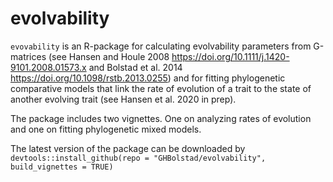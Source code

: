 # evolvability

`evovability` is an R-package for calculating evolvability parameters from G-matrices (see Hansen and Houle 2008  <https://doi.org/10.1111/j.1420-9101.2008.01573.x> and Bolstad et al. 2014 <https://doi.org/10.1098/rstb.2013.0255>) and for fitting phylogenetic comparative models that link the rate of evolution of a trait to the state of another evolving trait (see Hansen et al. 2020 in prep).

The package includes two vignettes. One on analyzing rates of evolution and one on fitting phylogenetic mixed models.

The latest version of the package can be downloaded by `devtools::install_github(repo = "GHBolstad/evolvability", build_vignettes = TRUE)`
